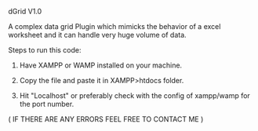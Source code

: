 dGrid V1.0

A complex data grid Plugin which mimicks the behavior of a excel worksheet and it can handle very huge volume of data.

Steps to run this code:

1) Have XAMPP or WAMP installed on your machine.

2) Copy the file and paste it in XAMPP>htdocs folder.

3) Hit "Localhost" or preferably check with the config of xampp/wamp for the port number.

( IF THERE ARE ANY ERRORS FEEL FREE TO CONTACT ME )
